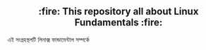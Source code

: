 <h2 align='center'>:fire: This repository all about Linux Fundamentals :fire:</h2>

<p>এই সংগ্রহস্থলটি লিনাক্স ফান্ডামেন্টাল সম্পর্কে</p>